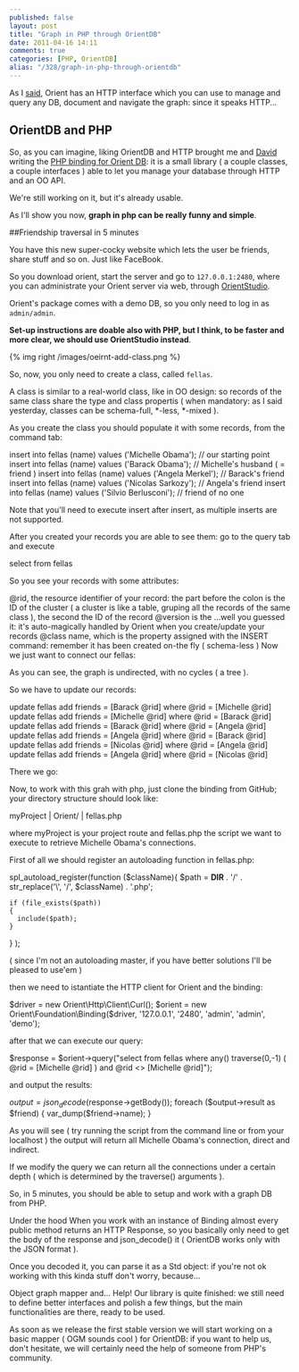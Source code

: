 ```yaml
---
published: false
layout: post
title: "Graph in PHP through OrientDB"
date: 2011-04-16 14:11
comments: true
categories: [PHP, OrientDB]
alias: "/328/graph-in-php-through-orientdb"
---
```


As I [said](http://www.odino.org/327/graph-databases-orientdb-to-the-rescue), Orient has an HTTP interface which you can use to manage and query any DB, document and navigate the graph: since it speaks HTTP...

## OrientDB and PHP

So, as you can imagine, liking OrientDB and HTTP brought me and [David](http://www.davidfunaro.com/) writing the [PHP binding for Orient DB](https://github.com/odino/Orient/tree/beta-1): it is a small library ( a couple classes, a couple interfaces ) able to let you manage your database through HTTP and an OO API.

We're still working on it, but it's already usable.

As I'll show you now, **graph in php can be really funny and simple**.

##Friendship traversal in 5 minutes

You have this new super-cocky website which lets the user be friends, share stuff and so on. Just like FaceBook.

So you download orient, start the server and go to `127.0.0.1:2480`, where you can administrate your Orient server via web, through [OrientStudio](http://code.google.com/p/orient/wiki/OrientDB_Studio).

Orient's package comes with a demo DB, so you only need to log in as `admin/admin`.

**Set-up instructions are doable also with PHP, but I think, to be faster and more clear, we should use OrientStudio instead**.

{% img right /images/oeirnt-add-class.png %}

So, now, you only need to create a class, called `fellas`.

A class is similar to a real-world class, like in OO design: so records of the same class share the type and class propertis ( when mandatory: as I said yesterday, classes can be schema-full, *-less, *-mixed ).

As you create the class you should populate it with some records, from the command tab:

insert into fellas (name) values ('Michelle Obama'); // our starting point
insert into fellas (name) values ('Barack Obama'); // Michelle's husband ( =  friend )
insert into fellas (name) values ('Angela Merkel'); // Barack's friend
insert into fellas (name) values ('Nicolas Sarkozy'); // Angela's friend
insert into fellas (name) values ('Silvio Berlusconi'); // friend of no one

Note that you'll need to execute insert after insert, as multiple inserts are not supported.

After you created your records you are able to see them: go to the query tab and execute

select from fellas



So you see your records with some attributes:

@rid, the resource identifier of your record: the part before the colon is the ID of the cluster ( a cluster is like a table, gruping all the records of the same class ), the second the ID of the record
@version is the ...well you guessed it: it's auto-magically handled by Orient when you create/update your records
@class
name, which is the property assigned with the INSERT command: remember it has been created on-the fly ( schema-less )
Now we just want to connect our fellas:



As you can see, the graph is undirected, with no cycles ( a tree ).

So we have to update our records:

update fellas add friends = [Barack @rid] where @rid = [Michelle @rid]
update fellas add friends = [Michelle @rid] where @rid = [Barack @rid]
update fellas add friends = [Barack @rid] where @rid = [Angela @rid]
update fellas add friends = [Angela @rid] where @rid = [Barack @rid]
update fellas add friends = [Nicolas @rid] where @rid = [Angela @rid]
update fellas add friends = [Angela @rid] where @rid = [Nicolas @rid]

There we go:



Now, to work with this grah with php, just clone the binding from GitHub; your directory structure should look like:

myProject
  |
  Orient/
  |
  fellas.php 

where myProject is your project route and fellas.php the script we want to execute to retrieve Michelle Obama's connections.

First of all we should register an autoloading function in fellas.php:

spl_autoload_register(function ($className){
    $path = __DIR__ . '/' . str_replace('\\', '/', $className) . '.php';
 
    if (file_exists($path))
    {
      include($path);
    }
  }
);

( since I'm not an autoloading master, if you have better solutions I'll be pleased to use'em )

then we need to istantiate the HTTP client for Orient and the binding:

$driver = new Orient\Http\Client\Curl();
$orient = new Orient\Foundation\Binding($driver, '127.0.0.1', '2480', 'admin', 'admin', 'demo');

after that we can execute our query:

$response = $orient->query("select from fellas where any() traverse(0,-1) ( @rid = [Michelle @rid] ) and @rid <> [Michelle @rid]");

and output the results:

$output = json_decode($response->getBody());
foreach ($output->result as $friend)
{
  var_dump($friend->name);
}

As you will see ( try running the script from the command line or from your localhost ) the output will return all Michelle Obama's connection, direct and indirect.

If we modify the query we can return all the connections under a certain depth ( which is determined by the traverse() arguments ).

So, in 5 minutes, you should be able to setup and work with a graph DB from PHP.

Under the hood
When you work with an instance of Binding almost every public method returns an HTTP Response, so you basically only need to get the body of the response and json_decode() it ( OrientDB works only with the JSON format ).

Once you decoded it, you can parse it as a Std object: if you're not ok working with this kinda stuff don't worry, because...

Object graph mapper and... Help!
Our library is quite finished: we still need to define better interfaces and polish a few things, but the main functionalities are there, ready to be used.

As soon as we release the first stable version we will start working on a basic mapper ( OGM sounds cool ) for OrientDB: if you want to help us, don't hesitate, we will certainly need the help of someone from PHP's community.
